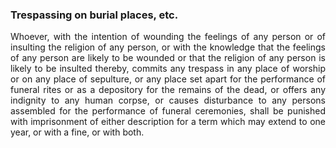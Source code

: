### Trespassing on burial places, etc.
<div style="text-align: justify">

Whoever, with the intention of wounding the feelings of any person or of insulting the religion of any person, or with the knowledge that the feelings of any person are likely to be wounded or that the religion of any person is likely to be insulted thereby, commits any trespass in any place of worship or on any place of sepulture, or any place set apart for the performance of funeral rites or as a depository for the remains of the dead, or offers any indignity to any human corpse, or causes disturbance to any persons assembled for the performance of funeral ceremonies, shall be punished with imprisonment of either description for a term which may extend to one year, or with a fine, or with both.

</div>
